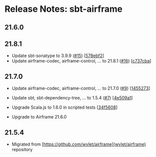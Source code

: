 Release Notes: sbt-airframe
=======

## 21.6.0
## 21.8.1

- Update sbt-sonatype to 3.9.9 ([#15](https://github.com/wvlet/sbt-airframe/issues/15)) [[578ebf2](https://github.com/wvlet/sbt-airframe/commit/578ebf2)]
- Update airframe-codec, airframe-control, ... to 21.8.1 ([#16](https://github.com/wvlet/sbt-airframe/issues/16)) [[c737cba](https://github.com/wvlet/sbt-airframe/commit/c737cba)]

## 21.7.0

- Update airframe-codec, airframe-control, ... to 21.7.0 ([#9](https://github.com/wvlet/sbt-airframe/issues/9)) [[1455273](https://github.com/wvlet/sbt-airframe/commit/1455273)]
- Update sbt, sbt-dependency-tree, ... to 1.5.4 ([#7](https://github.com/wvlet/sbt-airframe/issues/7)) [[4e509a1](https://github.com/wvlet/sbt-airframe/commit/4e509a1)]
- Upgrade Scala.js to 1.6.0 in scripted tests [[34f5608](https://github.com/wvlet/sbt-airframe/commit/34f5608)]


- Upgrade to Airframe 21.6.0

## 21.5.4

- Migrated from [https://github.com/wvlet/airframe](wvlet/airframe) repository
